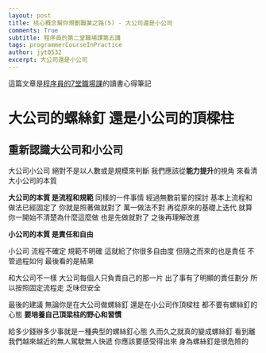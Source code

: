 ```yaml
---
layout: post
title: 核心概念幫你規劃職業之路(5) - 大公司還是小公司
comments: True 
subtitle: 程序員的第二堂職場課第五講
tags: programmerCourseInPractice
author: jyt0532
excerpt: 大公司還是小公司 
---
```


這篇文章是[程序員的7堂職場課](https://www.books.com.tw/products/CN11714511)的讀書心得筆記

# 大公司的螺絲釘 還是小公司的頂樑柱

## 重新認識大公司和小公司

大公司小公司 絕對不是以人數或是規模來判斷 我們應該從**能力提升**的視角 來看清大小公司的本質

**大公司的本質 是流程和規範** 同樣的一件事情 經過無數前輩的探討 基本上流程和做法已經固定了 你就是照著做就對了 萬一做法不對 再從原來的基礎上迭代 就算你一開始不清楚為什麼這麼做 也是先做就對了 之後再理解改進

**小公司的本質 是責任和自由**

小公司 流程不確定 規範不明確 這就給了你很多自由度 但隨之而來的也是責任 不管過程如何 最後看的是結果

和大公司不一樣 大公司每個人只負責自己的那一片 出了事有了明顯的責任劃分 所以按照固定流程走 乏味但安全


最後的建議 無論你是在大公司做螺絲釘 還是在小公司作頂樑柱 都不要有螺絲釘的心態 **要培養自己頂梁柱的野心和習慣**

給多少錢辦多少事就是一種典型的螺絲釘心態 久而久之就真的變成螺絲釘 看到離我們越來越近的無人駕駛無人快遞 你應該要感受得出來 身為螺絲釘是很危險的

